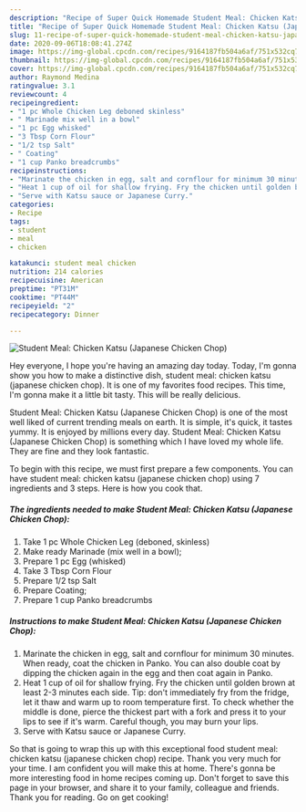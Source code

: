 ```yaml
---
description: "Recipe of Super Quick Homemade Student Meal: Chicken Katsu (Japanese Chicken Chop)"
title: "Recipe of Super Quick Homemade Student Meal: Chicken Katsu (Japanese Chicken Chop)"
slug: 11-recipe-of-super-quick-homemade-student-meal-chicken-katsu-japanese-chicken-chop
date: 2020-09-06T18:08:41.274Z
image: https://img-global.cpcdn.com/recipes/9164187fb504a6af/751x532cq70/student-meal-chicken-katsu-japanese-chicken-chop-recipe-main-photo.jpg
thumbnail: https://img-global.cpcdn.com/recipes/9164187fb504a6af/751x532cq70/student-meal-chicken-katsu-japanese-chicken-chop-recipe-main-photo.jpg
cover: https://img-global.cpcdn.com/recipes/9164187fb504a6af/751x532cq70/student-meal-chicken-katsu-japanese-chicken-chop-recipe-main-photo.jpg
author: Raymond Medina
ratingvalue: 3.1
reviewcount: 4
recipeingredient:
- "1 pc Whole Chicken Leg deboned skinless"
- " Marinade mix well in a bowl"
- "1 pc Egg whisked"
- "3 Tbsp Corn Flour"
- "1/2 tsp Salt"
- " Coating"
- "1 cup Panko breadcrumbs"
recipeinstructions:
- "Marinate the chicken in egg, salt and cornflour for minimum 30 minutes. When ready, coat the chicken in Panko. You can also double coat by dipping the chicken again in the egg and then coat again in Panko."
- "Heat 1 cup of oil for shallow frying. Fry the chicken until golden brown at least 2-3 minutes each side. Tip: don&#39;t immediately fry from the fridge, let it thaw and warm up to room temperature first. To check whether the middle is done, pierce the thickest part with a fork and press it to your lips to see if it&#39;s warm. Careful though, you may burn your lips."
- "Serve with Katsu sauce or Japanese Curry."
categories:
- Recipe
tags:
- student
- meal
- chicken

katakunci: student meal chicken 
nutrition: 214 calories
recipecuisine: American
preptime: "PT31M"
cooktime: "PT44M"
recipeyield: "2"
recipecategory: Dinner

---
```



![Student Meal: Chicken Katsu (Japanese Chicken Chop)](https://img-global.cpcdn.com/recipes/9164187fb504a6af/751x532cq70/student-meal-chicken-katsu-japanese-chicken-chop-recipe-main-photo.jpg)

Hey everyone, I hope you're having an amazing day today. Today, I'm gonna show you how to make a distinctive dish, student meal: chicken katsu (japanese chicken chop). It is one of my favorites food recipes. This time, I'm gonna make it a little bit tasty. This will be really delicious.

Student Meal: Chicken Katsu (Japanese Chicken Chop) is one of the most well liked of current trending meals on earth. It is simple, it's quick, it tastes yummy. It is enjoyed by millions every day. Student Meal: Chicken Katsu (Japanese Chicken Chop) is something which I have loved my whole life. They are fine and they look fantastic.




To begin with this recipe, we must first prepare a few components. You can have student meal: chicken katsu (japanese chicken chop) using 7 ingredients and 3 steps. Here is how you cook that.

<!--inarticleads1-->

##### The ingredients needed to make Student Meal: Chicken Katsu (Japanese Chicken Chop):

1. Take 1 pc Whole Chicken Leg (deboned, skinless)
1. Make ready  Marinade (mix well in a bowl);
1. Prepare 1 pc Egg (whisked)
1. Take 3 Tbsp Corn Flour
1. Prepare 1/2 tsp Salt
1. Prepare  Coating;
1. Prepare 1 cup Panko breadcrumbs




<!--inarticleads2-->

##### Instructions to make Student Meal: Chicken Katsu (Japanese Chicken Chop):

1. Marinate the chicken in egg, salt and cornflour for minimum 30 minutes. When ready, coat the chicken in Panko. You can also double coat by dipping the chicken again in the egg and then coat again in Panko.
1. Heat 1 cup of oil for shallow frying. Fry the chicken until golden brown at least 2-3 minutes each side. Tip: don&#39;t immediately fry from the fridge, let it thaw and warm up to room temperature first. To check whether the middle is done, pierce the thickest part with a fork and press it to your lips to see if it&#39;s warm. Careful though, you may burn your lips.
1. Serve with Katsu sauce or Japanese Curry.




So that is going to wrap this up with this exceptional food student meal: chicken katsu (japanese chicken chop) recipe. Thank you very much for your time. I am confident you will make this at home. There's gonna be more interesting food in home recipes coming up. Don't forget to save this page in your browser, and share it to your family, colleague and friends. Thank you for reading. Go on get cooking!
